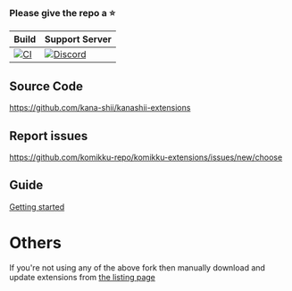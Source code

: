### Please give the repo a :star:

| Build | Support Server |
|-------|---------|
| [![CI](https://github.com/kana-shii/kanashii-extensions/actions/workflows/build_push.yml/badge.svg)](https://github.com/kana-shii/kanashii-extensions/actions/workflows/build_push.yml) | [![Discord](https://img.shields.io/discord/1242381704459452488?label=discord&labelColor=7289da&color=2c2f33&style=flat)](https://discord.gg/85jB7V5AJR) |

## Source Code

https://github.com/kana-shii/kanashii-extensions

## Report issues

https://github.com/komikku-repo/komikku-extensions/issues/new/choose

## Guide

[Getting started](https://komikku-repo.github.io/docs/guides/getting-started#adding-the-extension-repo)

# Others
If you're not using any of the above fork then manually download and update extensions from [the listing page](https://komikku-repo.github.io/extensions/)
